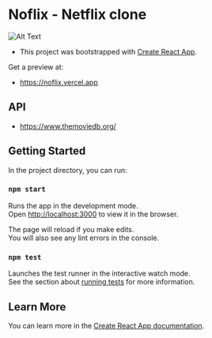 # Noflix - Netflix clone



![Alt Text](https://media2.giphy.com/media/4AHpzdawPJ3wWD4NS2/giphy.gif?cid=790b7611b08ab785da5b5f959e7fe974a24c60f0b41e7bc9&rid=giphy.gif&ct=g)

- This project was bootstrapped with [Create React App](https://github.com/facebook/create-react-app).

Get a preview at:
- https://noflix.vercel.app

## API

- https://www.themoviedb.org/

## Getting Started

In the project directory, you can run:

### `npm start`

Runs the app in the development mode.\
Open [http://localhost:3000](http://localhost:3000) to view it in the browser.

The page will reload if you make edits.\
You will also see any lint errors in the console.

### `npm test`

Launches the test runner in the interactive watch mode.\
See the section about [running tests](https://facebook.github.io/create-react-app/docs/running-tests) for more information.

## Learn More

You can learn more in the [Create React App documentation](https://facebook.github.io/create-react-app/docs/getting-started).

